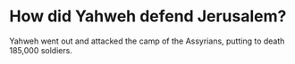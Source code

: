 # How did Yahweh defend Jerusalem?

Yahweh went out and attacked the camp of the Assyrians, putting to death 185,000 soldiers.
